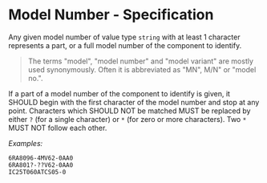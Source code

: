 # Model Number - Specification

Any given model number of value type `string` with at least 1 character represents a part, or a full model number of the
component to identify.

> The terms "model", "model number" and "model variant" are mostly used synonymously. Often it is abbreviated as "MN",
> M/N" or "model no.".

If a part of a model number of the component to identify is given, it SHOULD begin with the first character of the model
number and stop at any point.
Characters which SHOULD NOT be matched MUST be replaced by either `?` (for a single character) or `*` (for zero or more
characters).
Two `*` MUST NOT follow each other.

*Examples:*

```
6RA8096-4MV62-0AA0
6RA801?-??V62-0AA0
IC25T060ATCS05-0
```
